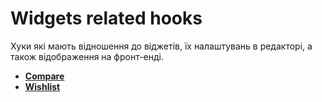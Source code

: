 # Widgets related hooks

Хуки які мають відношення до віджетів, їх налаштувань в редакторі, а також відображення на фронт-енді.

* **<a href="/18-jet-compare-wishlist/01-hooks/01-widgets/01-compare">Compare</a>**
* **<a href="/18-jet-compare-wishlist/01-hooks/01-widgets/02-wishlist">Wishlist</a>**